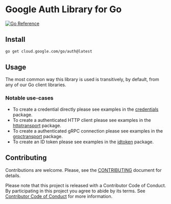 # Google Auth Library for Go

[![Go Reference](https://pkg.go.dev/badge/cloud.google.com/go/auth.svg)](https://pkg.go.dev/cloud.google.com/go/auth)

## Install

``` bash
go get cloud.google.com/go/auth@latest
```

## Usage

The most common way this library is used is transitively, by default, from any
of our Go client libraries.

### Notable use-cases

- To create a credential directly please see examples in the
  [credentials](https://pkg.go.dev/cloud.google.com/go/auth/credentials)
  package.
- To create a authenticated HTTP client please see examples in the
  [httptransport](https://pkg.go.dev/cloud.google.com/go/auth/httptransport)
  package.
- To create a authenticated gRPC connection please see examples in the
  [grpctransport](https://pkg.go.dev/cloud.google.com/go/auth/grpctransport)
  package.
- To create an ID token please see examples in the
  [idtoken](https://pkg.go.dev/cloud.google.com/go/auth/credentials/idtoken)
  package.

## Contributing

Contributions are welcome. Please, see the
[CONTRIBUTING](https://github.com/GoogleCloudPlatform/google-cloud-go/blob/main/CONTRIBUTING.md)
document for details.

Please note that this project is released with a Contributor Code of Conduct.
By participating in this project you agree to abide by its terms.
See [Contributor Code of Conduct](https://github.com/GoogleCloudPlatform/google-cloud-go/blob/main/CONTRIBUTING.md#contributor-code-of-conduct)
for more information.
